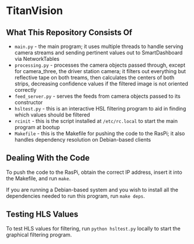 # TitanVision

## What This Repository Consists Of

* `main.py` - the main program; it uses multiple threads to handle
              serving camera streams and sending pertinent values out to
              SmartDashboard via NetworkTables
* `processing.py` - processes the camera objects passed through, except
                    for camera_three, the driver station camera; it
                    filters out everything but reflective tape on both
                    treams, then calculates the centers of both strips,
                    decreasing confidence values if the filtered image is
                    not oriented correctly
* `feed_server.py` - serves the feeds from camera objects passed to its
                     constructor
* `hsltest.py` - this is an interactive HSL filtering program to aid in
                 finding which values should be filtered
* `rcinit` - this is the script installed at `/etc/rc.local` to start the
             main program at bootup
* `Makefile` - this is the Makefile for pushing the code to the RasPi; it
               also handles dependency resolution on Debian-based clients

## Dealing With the Code
To push the code to the RasPi, obtain the correct IP address, insert it
into the Makefile, and run `make`.

If you are running a Debian-based system and you wish to install all the
dependencies needed to run this program, run `make deps`.

## Testing HLS Values
To test HLS values for filtering, run `python hsltest.py` locally to
start the graphical filtering program.
